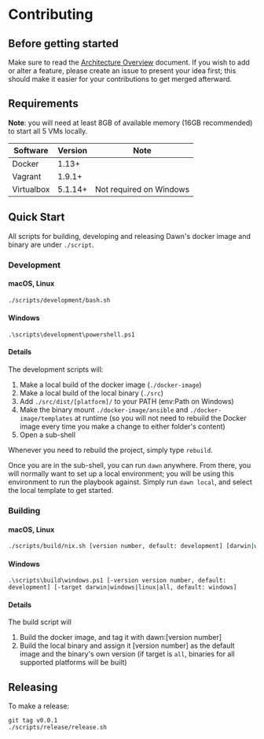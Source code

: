Contributing
============

Before getting started
----------------------

Make sure to read the
[Architecture Overview](https://docs.google.com/document/d/1l5bsWv6ARzTVkm9x84ONRJS0tzwvQeuIdP3CStg3Mro/edit#)
document. If you wish to add or alter a feature, please create an
issue to present your idea first; this should make it
easier for your contributions to get merged afterward.

Requirements
------------

**Note**: you will need at least 8GB of available memory (16GB recommended)
to start all 5 VMs locally.

|  Software  | Version | Note                    |
|------------|---------|-------------------------|
| Docker     | 1.13+   |                         |
| Vagrant    | 1.9.1+  |                         |
| Virtualbox | 5.1.14+ | Not required on Windows |


Quick Start
-----------

All scripts for building, developing and releasing Dawn's docker image and binary are
under `./script`.

### Development

#### macOS, Linux

```bash
./scripts/development/bash.sh
```

#### Windows

```posh
.\scripts\development\powershell.ps1
```

#### Details

The development scripts will:

  1. Make a local build of the docker image (`./docker-image`)
  2. Make a local build of the local binary (`./src`)
  3. Add `./src/dist/[platform]/` to your PATH (env:Path on Windows)
  4. Make the binary mount `./docker-image/ansible` and `./docker-image/templates` at runtime 
     (so you will not need to rebuild the Docker image every time you make a change to either 
     folder's content)
  5. Open a sub-shell

Whenever you need to rebuild the project, simply type `rebuild`.

Once you are in the sub-shell, you can run `dawn` anywhere. From there, you will normally want
to set up a local environment; you will be using this environment to run the playbook against.
Simply run `dawn local`, and select the local template to get started.

### Building

#### macOS, Linux

```bash
./scripts/build/nix.sh [version number, default: development] [darwin|windows|linux|all, default: local platform]
```

#### Windows

```posh
.\scripts\build\windows.ps1 [-version version number, default: development] [-target darwin|windows|linux|all, default: windows]
```

#### Details

The build script will
  
  1. Build the docker image, and tag it with dawn:[version number] 
  2. Build the local binary and assign it [version number] as the default 
     image and the binary's own version (if target is `all`, binaries for all
     supported platforms will be built)

Releasing
---------

To make a release:

```
git tag v0.0.1
./scripts/release/release.sh
```
